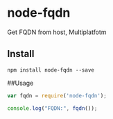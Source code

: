 # node-fqdn

Get FQDN from host,
Multiplatfotm

## Install
```
npm install node-fqdn --save
```

##Usage

```javascript
var fqdn = require('node-fqdn');

console.log("FQDN:", fqdn());
```
